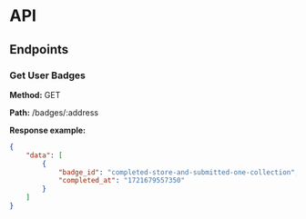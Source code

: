 # API

## Endpoints

### Get User Badges
**Method:** GET

**Path:** /badges/:address

**Response example:**
```json
{
    "data": [
        {
            "badge_id": "completed-store-and-submitted-one-collection",
            "completed_at": "1721679557350"
        }
    ]
}
```
